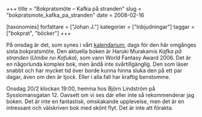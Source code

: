 +++
title = "Bokpratsmöte – Kafka på stranden"
slug = "bokpratsmote_kafka_pa_stranden"
date = 2008-02-16

[taxonomies]
forfattare = ["Johan J."]
kategorier = ["Inbjudningar"]
taggar = ["bokprat", "böcker"]
+++

På onsdag är det, som synes i vårt [kalendarium](./sidor/kalendarium.md),
dags för den här omgånges sista bokpratsmöte. Den aktuella boken är Haruki
Murakamis _Kafka på stranden_ (_Umibe no Kafuka_), som vann World Fantasy
Award 2006. Det är en någorlunda komplex bok, men ändå inte svårtillgänglig.
Den som läser snabbt och har mycket tid över borde kunna hinna sluka den på
ett par dagar, även om den är tjock. Eller i alla fall har kraftig benstomme.

Onsdag 20/2 klockan 19:00, hemma hos Björn Lindström på Sysslomansgatan 12.
Oavsett om vi ses där eller inte så rekommenderar jag boken. Det är inte en
fantastisk, omskakande upplevelse, men det är en intressant och välskriven
bok med skönt flyt. Det är inte att förakta.
